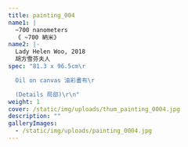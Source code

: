 ```yaml
---
title: painting_004
name1: |
  ~700 nanometers
  《 ~700 納米》
name2: |-
  Lady Helen Woo, 2018
  胡方雪芬夫人
spec: "81.3 x 96.5cm\r

  Oil on canvas 油彩畫布\r

  (Details 局部)\r\n"
weight: 1
cover: /static/img/uploads/thum_painting_0004.jpg
description: ""
galleryImages:
  - /static/img/uploads/painting_0004.jpg
---
```

